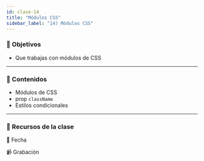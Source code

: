 ```yaml
---
id: clase-14
title: "Módulos CSS"
sidebar_label: "14) Módulos CSS"
---
```


### 🏁 Objetivos

- Que trabajas con módulos de CSS

---

### 📝 Contenidos

- Módulos de CSS
- prop `className`
- Estilos condicionales

---

### 🚀 Recursos de la clase

📆 Fecha

📹 Grabación
